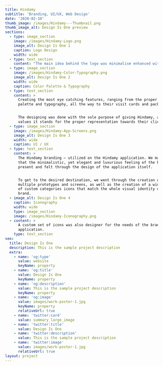 ```yaml
---
title: Hindamy
subtitle: 'Branding, UI/UX, Web Design'
date: '2020-02-10'
thumb_image: /images/Hindamy---Thumbnail.png
thumb_image_alt: Design Is One preview
sections:
  - type: image_section
    image: /images/Hindamy-Logo.png
    image_alt: Design Is One 1
    caption: Logo Design
    width: wide
  - type: text_section
    content: "The main idea behind the logo was minimalism enhanced with a dash of luxury. Through the combination of the timeless typeface, and the golden accent line – I got the desired product for our client.\_\n\nHaving designed two versions of the Hindamy logo, we got the Wordmark for general use and brand representation, and the Icon for mobile application purposes.\n"
  - type: image_section
    image: /images/Hindamy-Color-Typography.png
    image_alt: Design Is One 2
    width: wide
    caption: Color Palette & Typography
  - type: text_section
    content: >
      Creating the most eye catching features, ranging from the proper color
      palette and typography, all the way to their visit cards and packaging.


      The designing was done with the sole purpose of giving Hindamy, and the
      values it stands for the proper representation towards their client base.
  - type: image_section
    image: /images/Hindamy-App-Screens.png
    image_alt: Design Is One 3
    width: wide
    caption: UI / UX
  - type: text_section
    content: >
      The Hindamy branding – utilized on the Hindamy application. We made sure
      that the minimalistic, yet elegant and luxurious feeling of the brand is
      present and felt through the design of the application itself.


      To get to the desired destination, we went through the creation of
      multiple prototypes and screens, as well as the creation of a wide range
      of custom categories icons that match the whole visual identity of the
      brand. 
  - image_alt: Design Is One 4
    caption: Iconography
    width: wide
    type: image_section
    image: /images/Hindamy-Iconography.png
  - content: >
      A custom set of icons was also designer for the needs of the brand &
      application.
    type: text_section
seo:
  title: Design Is One
  description: This is the sample project description
  extra:
    - name: 'og:type'
      value: website
      keyName: property
    - name: 'og:title'
      value: Design Is One
      keyName: property
    - name: 'og:description'
      value: This is the sample project description
      keyName: property
    - name: 'og:image'
      value: images/work-poster-1.jpg
      keyName: property
      relativeUrl: true
    - name: 'twitter:card'
      value: summary_large_image
    - name: 'twitter:title'
      value: Design Is One
    - name: 'twitter:description'
      value: This is the sample project description
    - name: 'twitter:image'
      value: images/work-poster-1.jpg
      relativeUrl: true
layout: project
---
```

